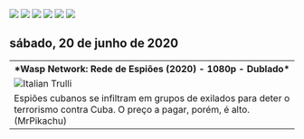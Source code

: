 <!--Copias não serão toleradas-->

 [![](https://tinyurl.com/ydcxhx7f)](http://bit.ly/repokachu) [![](https://tinyurl.com/ybaflaxt)](https://vkodi.net/repo/) [![](https://tinyurl.com/ybcutyjq)](http://bit.ly/zipikachu) [![](https://tinyurl.com/yckqgysp)](https://linktr.ee/addonpikachu) [![](https://tinyurl.com/ybja3588)](https://tinyurl.com/grupopikachu) [![](https://tinyurl.com/y83so6xr)](https://t.me/addonpikachu)  

## sábado, 20 de junho de 2020

<table style="width:100%">
  <tr>
    <th><center> *Wasp Network: Rede de Espiões (2020) - 1080p - Dublado* </center></th>
  </tr>
  <tr>
    <td><img src="https://image.tmdb.org/t/p/original/72r4uAQGsa8KEv0DB2TpSu31lEB.jpg" alt="Italian Trulli"></td>
  </tr>
  <tr>
    <td>Espiões cubanos se infiltram em grupos de exilados para deter o terrorismo contra Cuba. O preço a pagar, porém, é alto. (MrPikachu)</td>
  </tr>
</table>
